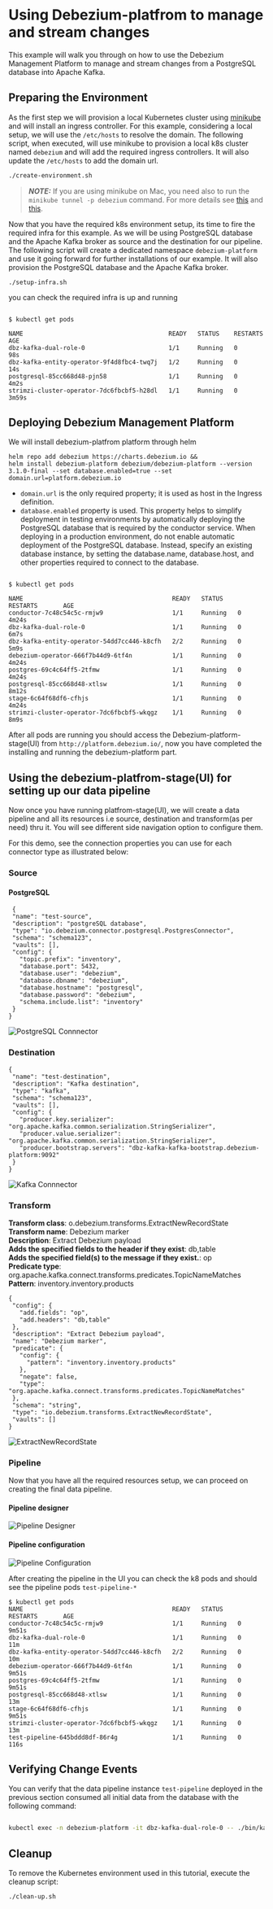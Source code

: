 Using Debezium-platfrom to manage and stream changes
===
This example  will walk you through on how to use the Debezium Management Platform to manage and stream changes from a PostgreSQL database into Apache Kafka.


Preparing the Environment
---
As the first step we will provision a local Kubernetes cluster using [minikube](https://minikube.sigs.k8s.io/docs/) and will install an ingress controller. For this example, considering a local setup, we will use the `/etc/hosts` to resolve the domain.
The following script, when executed, will use minikube to provision a local k8s cluster named `debezium` and will add the required ingress controllers. It will also update the `/etc/hosts` to add the domain url.

```sh
./create-environment.sh
```
> **_NOTE:_**
If you are using minikube on Mac, you need also to run the `minikube tunnel -p debezium` command. For more details see [this](https://minikube.sigs.k8s.io/docs/drivers/docker/#known-issues) and [this](https://stackoverflow.com/questions/70961901/ingress-with-minikube-working-differently-on-mac-vs-ubuntu-when-to-set-etc-host).

Now that you have the required k8s environment setup, its time to fire the required infra for this example. As we will be using PostgreSQL database and the Apache Kafka broker as source and the destination for our pipeline. The following script will create a dedicated namespace `debezium-platform` and use it going forward for further installations of our example. It will also provision the PostgreSQL database and the Apache Kafka broker.

```shell
./setup-infra.sh
```

you can check the required infra is up and running

```shell

$ kubectl get pods

NAME                                        READY   STATUS    RESTARTS   AGE
dbz-kafka-dual-role-0                       1/1     Running   0          98s
dbz-kafka-entity-operator-9f4d8fbc4-twq7j   1/2     Running   0          14s
postgresql-85cc668d48-pjn58                 1/1     Running   0          4m2s
strimzi-cluster-operator-7dc6fbcbf5-h28dl   1/1     Running   0          3m59s

```

Deploying Debezium Management Platform
---
We will install debezium-platfrom platform through helm 

```shell
helm repo add debezium https://charts.debezium.io &&
helm install debezium-platform debezium/debezium-platform --version 3.1.0-final --set database.enabled=true --set domain.url=platform.debezium.io

```

- `domain.url` is the only required property; it is used as host in the Ingress definition. 
- `database.enabled` property is used. This property helps to simplify deployment in testing environments by automatically deploying the PostgreSQL database that is required by the conductor service. When deploying in a production environment, do not enable automatic deployment of the PostgreSQL database. Instead, specify an existing database instance, by setting the database.name, database.host, and other properties required to connect to the database. 

```shell

$ kubectl get pods

NAME                                         READY   STATUS    RESTARTS       AGE
conductor-7c48c54c5c-rmjw9                   1/1     Running   0              4m24s
dbz-kafka-dual-role-0                        1/1     Running   0              6m7s
dbz-kafka-entity-operator-54dd7cc446-k8cfh   2/2     Running   0              5m9s
debezium-operator-666f7b44d9-6tf4n           1/1     Running   0              4m24s
postgres-69c4c64ff5-2tfmw                    1/1     Running   0              4m24s
postgresql-85cc668d48-xtlsw                  1/1     Running   0              8m12s
stage-6c64f68df6-cfhjs                       1/1     Running   0              4m24s
strimzi-cluster-operator-7dc6fbcbf5-wkqgz    1/1     Running   0              8m9s

```

After all pods are running you should access the Debezium-platform-stage(UI) from `http://platform.debezium.io/`, now you have completed the installing and running the debezium-platform part.


Using the debezium-platfrom-stage(UI) for setting up our data pipeline 
---
Now once you have running platfrom-stage(UI), we will create a data pipeline and all its resources i.e source, destination and transform(as per need) thru it. You will see different side navigation option to configure them.

For this demo, see the connection properties you can use for each connector type as illustrated below:

### Source
 #### PostgreSQL

 ```shell
  {
  "name": "test-source",
  "description": "postgreSQL database",
  "type": "io.debezium.connector.postgresql.PostgresConnector",
  "schema": "schema123",
  "vaults": [],
  "config": {
    "topic.prefix": "inventory",
    "database.port": 5432,
    "database.user": "debezium",
    "database.dbname": "debezium",
    "database.hostname": "postgresql",
    "database.password": "debezium",
    "schema.include.list": "inventory"
  }
}

 ```

![PostgreSQL Connnector](./resources/source.png)


### Destination
 ```shell
 {
  "name": "test-destination",
  "description": "Kafka destination",
  "type": "kafka",
  "schema": "schema123",
  "vaults": [],
  "config": {
    "producer.key.serializer": "org.apache.kafka.common.serialization.StringSerializer",
    "producer.value.serializer": "org.apache.kafka.common.serialization.StringSerializer",
    "producer.bootstrap.servers": "dbz-kafka-kafka-bootstrap.debezium-platform:9092"
  }
}

 ```

 ![Kafka Connnector](./resources/destination.png)

### Transform

**Transform class**: o.debezium.transforms.ExtractNewRecordState       
**Transform name**: Debezium marker      
**Description**: Extract Debezium payload  
**Adds the specified fields to the header if they exist**: db,table  
**Adds the specified field(s) to the message if they exist.**: op  
**Predicate type**: org.apache.kafka.connect.transforms.predicates.TopicNameMatches    
**Pattern**: inventory.inventory.products

 ```shell
 {
  "config": {
    "add.fields": "op",
    "add.headers": "db,table"
  },
  "description": "Extract Debezium payload",
  "name": "Debezium marker",
  "predicate": {
    "config": {
      "pattern": "inventory.inventory.products"
    },
    "negate": false,
    "type": "org.apache.kafka.connect.transforms.predicates.TopicNameMatches"
  },
  "schema": "string",
  "type": "io.debezium.transforms.ExtractNewRecordState",
  "vaults": []
}

 ```

 ![ExtractNewRecordState](./resources/transform.png)

### Pipeline

Now that you have all the required resources setup, we can proceed on creating the final data pipeline. 

#### Pipeline designer
 ![Pipeline Designer](./resources/pipeline_designer.png)

#### Pipeline configuration
 ![Pipeline Configuration](./resources/pipeline_configuration.png)

 
After creating the pipeline in the UI you can check the k8 pods and should see the pipeline pods `test-pipeline-*`

 ```shell
$ kubectl get pods
NAME                                         READY   STATUS    RESTARTS       AGE
conductor-7c48c54c5c-rmjw9                   1/1     Running   0              9m51s
dbz-kafka-dual-role-0                        1/1     Running   0              11m
dbz-kafka-entity-operator-54dd7cc446-k8cfh   2/2     Running   0              10m
debezium-operator-666f7b44d9-6tf4n           1/1     Running   0              9m51s
postgres-69c4c64ff5-2tfmw                    1/1     Running   0              9m51s
postgresql-85cc668d48-xtlsw                  1/1     Running   0              13m
stage-6c64f68df6-cfhjs                       1/1     Running   0              9m51s
strimzi-cluster-operator-7dc6fbcbf5-wkqgz    1/1     Running   0              13m
test-pipeline-645bddd8df-86r4g               1/1     Running   0              116s
 ```



Verifying Change Events
---
You can verify that the data pipeline instance `test-pipeline` deployed in the previous section consumed all initial data from the database with the following command:

```sh

kubectl exec -n debezium-platform -it dbz-kafka-dual-role-0 -- ./bin/kafka-console-consumer.sh --bootstrap-server=localhost:9092 --topic inventory.inventory.products --from-beginning --max-messages 5

```

Cleanup
---
To remove the Kubernetes environment used in this tutorial, execute the cleanup script:

```sh
./clean-up.sh
```